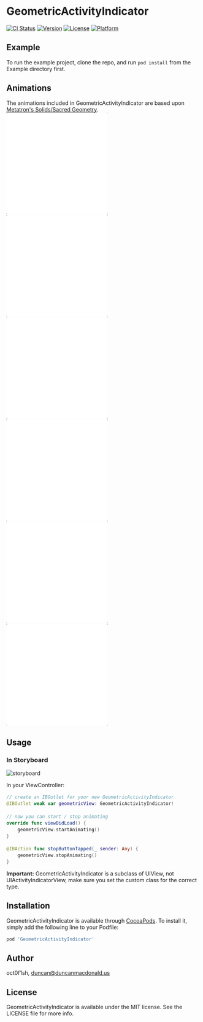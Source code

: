# GeometricActivityIndicator

[![CI Status](https://img.shields.io/travis/oct0f1sh/GeometricActivityIndicator.svg?style=flat)](https://travis-ci.org/oct0f1sh/GeometricActivityIndicator)
[![Version](https://img.shields.io/cocoapods/v/GeometricActivityIndicator.svg?style=flat)](https://cocoapods.org/pods/GeometricActivityIndicator)
[![License](https://img.shields.io/cocoapods/l/GeometricActivityIndicator.svg?style=flat)](https://cocoapods.org/pods/GeometricActivityIndicator)
[![Platform](https://img.shields.io/cocoapods/p/GeometricActivityIndicator.svg?style=flat)](https://cocoapods.org/pods/GeometricActivityIndicator)

## Example

To run the example project, clone the repo, and run `pod install` from the Example directory first.

## Animations

The animations included in GeometricActivityIndicator are based upon [Metatron's Solids/Sacred Geometry](http://3rddimension.online.fr/metatron_cube.htm).
![shape 1](ReadmeAssets/shape1.gif "Shape 1") ![shape 2](ReadmeAssets/shape2.gif "Shape 2") ![shape 3](ReadmeAssets/shape3.gif "Shape 3")
![shape 4](ReadmeAssets/shape4.gif "Shape 4") ![shape 5](ReadmeAssets/shape5.gif "Shape 5") ![shape 6](ReadmeAssets/shape6.gif "Shape 6")

## Usage

### In Storyboard

![storyboard](https://media.giphy.com/media/7zlZ9tOBupkRFfHBcY/giphy.gif)

In your ViewController:
```swift
// create an IBOutlet for your new GeometricActivityIndicator
@IBOutlet weak var geometricView: GeometricActivityIndicator!

// now you can start / stop animating
override func viewDidLoad() {
    geometricView.startAnimating()
}

@IBAction func stopButtonTapped(_ sender: Any) {
    geometricView.stopAnimating()
}
```

__Important:__ GeometricActivityIndicator is a subclass of UIView, not UIActivityIndicatorView, make sure you set the custom class for the correct type. 

## Installation

GeometricActivityIndicator is available through [CocoaPods](https://cocoapods.org). To install
it, simply add the following line to your Podfile:

```ruby
pod 'GeometricActivityIndicator'
```

## Author

oct0f1sh, duncan@duncanmacdonald.us

## License

GeometricActivityIndicator is available under the MIT license. See the LICENSE file for more info.
